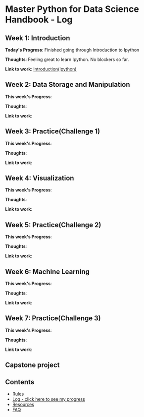 # Master Python for Data Science Handbook - Log

## Week 1: Introduction

**Today's Progress**: Finished going through Introduction to Ipython

**Thoughts**: Feeling great to learn Ipython. No blockers so far.

**Link to work**: [Introduction(Ipython)](https://github.com/Kasre96/Python4ds_cohort-1/blob/Isaac/notebooks/Introduction-Ipython.ipynb)

## Week 2: Data Storage and Manipulation

**This week's Progress**:

**Thoughts**:

**Link to work**:

## Week 3: Practice(Challenge 1)

**This week's Progress**:

**Thoughts**:

**Link to work**:

## Week 4: Visualization

**This week's Progress**:

**Thoughts**:

**Link to work**:

## Week 5: Practice(Challenge 2)

**This week's Progress**:

**Thoughts**:

**Link to work**:

## Week 6: Machine Learning

**This week's Progress**:

**Thoughts**:

**Link to work**:

## Week 7: Practice(Challenge 3)

**This week's Progress**:

**Thoughts**:

**Link to work**:

## Capstone project


## Contents
* [Rules](https://github.com/Python-4-DS/Python4ds_cohort-1/blob/master/rules.md)
* [Log - click here to see my progress](https://github.com/Python-4-DS/Python4ds_cohort-1/blob/master/log.md)
* [Resources](https://github.com/Python-4-DS/Python4ds_cohort-1/blob/master/resources.md)
* [FAQ](https://github.com/Python-4-DS/Python4ds_cohort-1/blob/master/FAQ.md)

